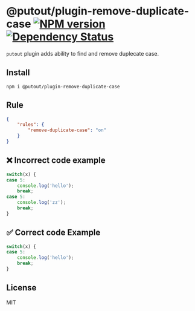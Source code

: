 # @putout/plugin-remove-duplicate-case [![NPM version][NPMIMGURL]][NPMURL] [![Dependency Status][DependencyStatusIMGURL]][DependencyStatusURL]

[NPMIMGURL]: https://img.shields.io/npm/v/@putout/plugin-remove-duplicate-case.svg?style=flat&longCache=true
[NPMURL]: https://npmjs.org/package/@putout/plugin-remove-duplicate-case"npm"
[DependencyStatusURL]: https://david-dm.org/coderaiser/putout?path=packages/plugin-remove-duplicate-case
[DependencyStatusIMGURL]: https://david-dm.org/coderaiser/putout.svg?path=packages/plugin-remove-duplicate-case

`putout` plugin adds ability to find and remove duplecate case.

## Install

```
npm i @putout/plugin-remove-duplicate-case
```

## Rule

```json
{
    "rules": {
        "remove-duplicate-case": "on"
    }
}
```

## ❌ Incorrect code example

```js
switch(x) {
case 5:
    console.log('hello');
    break;
case 5:
    console.log('zz');
    break;
}
```

## ✅ Correct code Example

```js
switch(x) {
case 5:
    console.log('hello');
    break;
}
```

## License

MIT
